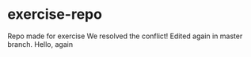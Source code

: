 # exercise-repo
Repo made for exercise
We resolved the conflict!
Edited again in master branch.
Hello, again